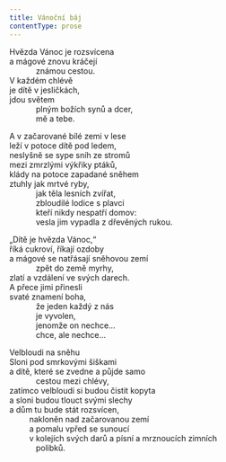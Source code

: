 ```yaml
---
title: Vánoční báj
contentType: prose
---
```


<section>

Hvězda Vánoc je rozsvícena  
a mágové znovu kráčejí  
            známou cestou.  
V každém chlévě  
je dítě v jesličkách,  
jdou světem  
            plným božích synů a dcer,  
            mě a tebe.

A v začarované bílé zemi v lese  
leží v potoce dítě pod ledem,  
neslyšně se sype sníh ze stromů  
mezi zmrzlými výkřiky ptáků,  
klády na potoce zapadané sněhem  
ztuhly jak mrtvé ryby,  
            jak těla lesních zvířat,  
            zbloudilé lodice s plavci  
            kteří nikdy nespatří domov:  
            vesla jim vypadla z dřevěných rukou.

„Dítě je hvězda Vánoc,“  
říká cukroví, říkají ozdoby  
a mágové se natřásají sněhovou zemí  
            zpět do země myrhy,  
zlatí a vzdálení ve svých darech.  
A přece jimi přinesli  
svaté znamení boha,  
            že jeden každý z nás  
            je vyvolen,  
            jenomže on nechce…  
            chce, ale nechce…

Velbloudi na sněhu  
Sloni pod smrkovými šiškami  
a dítě, které se zvedne a půjde samo  
            cestou mezi chlévy,  
zatímco velbloudi si budou čistit kopyta  
a sloni budou tlouct svými slechy  
a dům tu bude stát rozsvícen,  
         nakloněn nad začarovanou zemí  
         a pomalu vpřed se sunoucí  
         v kolejích svých darů a písní a mrznoucích zimních  
            polibků.

</section>
